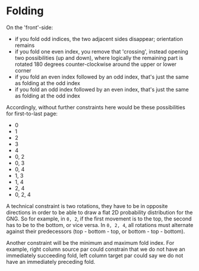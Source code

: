 # Folding

On the 'front'-side:

- if you fold odd indices, the two adjacent sides disappear; orientation remains
- if you fold one even index, you remove that 'crossing', instead opening two possibilities
  (up and down), where logically the remaining part is rotated 180 degrees counter-clockwise
  around the upper or lower corner
- if you fold an even index followed by an odd index, that's just the same as folding at the
  odd index
- if you fold an odd index followed by an even index, that's just the same as folding at the
  odd index

Accordingly, without further constraints here would be these possibilities for first-to-last page:

- 0
- 1
- 2
- 3
- 4
- 0, 2
- 0, 3
- 0, 4
- 1, 3
- 1, 4
- 2, 4
- 0, 2, 4

A technical constraint is two rotations, they have to be in opposite directions in order to
be able to draw a flat 2D probability distribution for the GNG. So for example, in `0, 2`, if the
first movement is to the top, the second has to be to the bottom, or vice versa. In `0, 2, 4`, 
all rotations must alternate against their predecessors (top - bottom - top, or bottom - top - bottom).

Another constraint will be the minimum and maximum fold index. For example, right column source
par could constrain that we do not have an immediately succeeding fold, left column target par
could say we do not have an immediately preceding fold.
